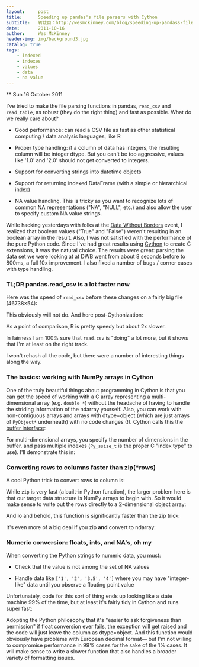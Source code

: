 ```yaml
---
layout:     post
title:      Speeding up pandas's file parsers with Cython
subtitle:   转载自：http://wesmckinney.com/blog/speeding-up-pandass-file-parsers-with-cython/
date:       2011-10-16
author:     Wes McKinney
header-img: img/background3.jpg
catalog: true
tags:
    - indexed
    - indexes
    - values
    - data
    - na value
---
```






** Sun 16 October 2011

 

I've tried to make the file parsing functions in pandas, `read_csv` and `read_table`, as robust (they do the right thing) and fast as possible. What do we really care about?

- Good performance: can read a CSV file as fast as other statistical computing / data analysis languages, like R

- Proper type handling: if a column of data has integers, the resulting column will be integer dtype. But you can't be too aggressive, values like '1.0' and '2.0' should not get converted to integers.

- Support for converting strings into datetime objects

- Support for returning indexed DataFrame (with a simple or hierarchical index)

- NA value handling. This is tricky as you want to recognize lots of common NA representations ("NA", "NULL", etc.) and also allow the user to specify custom NA value strings.


While hacking yesterdays with folks at the [Data Without Borders](http://datawithoutborders.cc/) event, I realized that boolean values
("True" and "False") weren't resulting in an boolean array in the result. Also,
I was not satisfied with the performance of the pure Python code. Since I've
had great results using [Cython](http://cython.org/.) to create C extensions, it was the natural
choice. The results were great: parsing the data set we were looking at at DWB
went from about 8 seconds before to 800ms, a full 10x improvement. I also fixed
a number of bugs / corner cases with type handling.

### TL;DR pandas.read_csv is a lot faster now

Here was the speed of `read_csv` before these changes on a fairly big file (46738×54):

This obviously will not do. And here post-Cythonization:

As a point of comparison, R is pretty speedy but about 2x slower.

In fairness I am 100% sure that `read.csv` is "doing" a lot more, but it shows that I'm at least on the right track.

I won't rehash all the code, but there were a number of interesting things along the way.

### The basics: working with NumPy arrays in Cython

One of the truly beautiful things about programming in Cython is that you can get the speed of working with a C array representing a multi-dimensional array (e.g. `double *`) without the headache of having to handle the striding information of the ndarray yourself. Also, you can work with non-contiguous arrays and arrays with dtype=object (which are just arrays of `PyObject*` underneath) with no code changes (!). Cython calls this the [buffer interface](http://docs.cython.org/src/tutorial/numpy.html):

For multi-dimensional arrays, you specify the number of dimensions in the buffer. and pass multiple indexes (`Py_ssize_t` is the proper C "index type" to use). I'll demonstrate this in:

### Converting rows to columns faster than zip(*rows)

A cool Python trick to convert rows to column is:

While `zip` is very fast (a built-in Python function), the larger problem here is that our target data structure is NumPy arrays to begin with. So it would make sense to write out the rows directly to a 2-dimensional object array:

And lo and behold, this function is significantly faster than the zip trick:

It's even more of a big deal if you zip **and** convert to ndarray:

### Numeric conversion: floats, ints, and NA's, oh my

When converting the Python strings to numeric data, you must:

- Check that the value is not among the set of NA values

- Handle data like `['1', '2', '3.5', '4']` where you may have "integer-like" data until you observe a floating point value


Unfortunately, code for this sort of thing ends up looking like a state machine 99% of the time, but at least it's fairly tidy in Cython and runs super fast:

Adopting the Python philosophy that it's "easier to ask forgiveness than permission" if float conversion ever fails, the exception will get raised and the code will just leave the column as dtype=object. And this function would obviously have problems with European decimal format— but I'm not willing to compromise performance in 99% cases for the sake of the 1% cases. It will make sense to write a slower function that also handles a broader variety of formatting issues.
